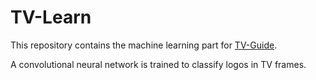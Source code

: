 # TV-Learn

This repository contains the machine learning part for 
[TV-Guide](https://github.com/palle-k/TV-Guide).

A convolutional neural network is trained to classify 
logos in TV frames.
